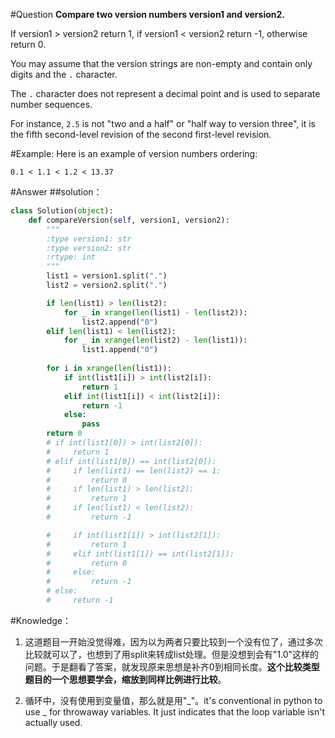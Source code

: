 #Question
**Compare two version numbers version1 and version2.**

If version1 > version2 return 1, if version1 < version2 return -1, otherwise return 0.

You may assume that the version strings are non-empty and contain only digits and the `.` character.


The `.` character does not represent a decimal point and is used to separate number sequences.

For instance, `2.5` is not "two and a half" or "half way to version three", it is the fifth second-level revision of the second first-level revision.

#Example:
Here is an example of version numbers ordering:

```
0.1 < 1.1 < 1.2 < 13.37
```

#Answer
##solution：
```python
class Solution(object):
    def compareVersion(self, version1, version2):
        """
        :type version1: str
        :type version2: str
        :rtype: int
        """
        list1 = version1.split(".")
        list2 = version2.split(".")

        if len(list1) > len(list2):
            for _ in xrange(len(list1) - len(list2)):
                list2.append("0")
        elif len(list1) < len(list2):
            for _ in xrange(len(list2) - len(list1)):
                list1.append("0")
        
        for i in xrange(len(list1)):
            if int(list1[i]) > int(list2[i]):
                return 1
            elif int(list1[i]) < int(list2[i]):
                return -1
            else:
                pass
        return 0
        # if int(list1[0]) > int(list2[0]):
        #     return 1
        # elif int(list1[0]) == int(list2[0]):
        #     if len(list1) == len(list2) == 1:
        #         return 0
        #     if len(list1) > len(list2):
        #         return 1
        #     if len(list1) < len(list2):
        #         return -1

        #     if int(list1[1]) > int(list2[1]):
        #         return 1
        #     elif int(list1[1]) == int(list2[1]):
        #         return 0
        #     else:
        #         return -1
        # else:
        #     return -1
```
#Knowledge：
1. 这道题目一开始没觉得难，因为以为两者只要比较到一个没有位了，通过多次比较就可以了，也想到了用split来转成list处理。但是没想到会有"1.0"这样的问题。于是翻看了答案，就发现原来思想是补齐0到相同长度。**这个比较类型题目的一个思想要学会，缩放到同样比例进行比较**。

2. 循环中，没有使用到变量值，那么就是用"\_"。it's conventional in python to use _ for throwaway variables. It just indicates that the loop variable isn't actually used.